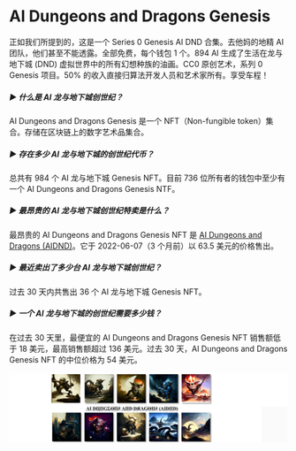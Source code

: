 # AI Dungeons and Dragons Genesis

正如我们所提到的，这是一个 Series 0 Genesis AI DND 合集。去他妈的地精 AI 团队，他们甚至不能透露。全部免费，每个钱包 1 个。894 AI 生成了生活在龙与地下城 (DND) 虚拟世界中的所有幻想种族的油画。CC0 原创艺术，系列 0 Genesis 项目。50% 的收入直接归算法开发人员和艺术家所有。享受车程！

##### ▶ 什么是 AI 龙与地下城创世纪？

AI Dungeons and Dragons Genesis 是一个 NFT（Non-fungible token）集合。存储在区块链上的数字艺术品集合。

##### ▶ 存在多少 AI 龙与地下城的创世纪代币？

总共有 984 个 AI 龙与地下城 Genesis NFT。目前 736 位所有者的钱包中至少有一个 AI Dungeons and Dragons Genesis NTF。

##### ▶ 最昂贵的 AI 龙与地下城创世纪特卖是什么？

最昂贵的 AI Dungeons and Dragons Genesis NFT 是 [AI Dungeons and Dragons (AIDND)](https://www.nft-stats.com/asset/0x2e29f37c5942976202f95df175dcc28dad17d461/804)。它于 2022-06-07（3 个月前）以 63.5 美元的价格售出。

##### ▶ 最近卖出了多少台 AI 龙与地下城创世纪？

过去 30 天内共售出 36 个 AI 龙与地下城 Genesis NFT。

##### ▶ 一个 AI 龙与地下城的创世纪需要多少钱？

在过去 30 天里，最便宜的 AI Dungeons and Dragons Genesis NFT 销售额低于 18 美元，最高销售额超过 136 美元。过去 30 天，AI Dungeons and Dragons Genesis NFT 的中位价格为 54 美元。

![unnamed](unnamed.png)
